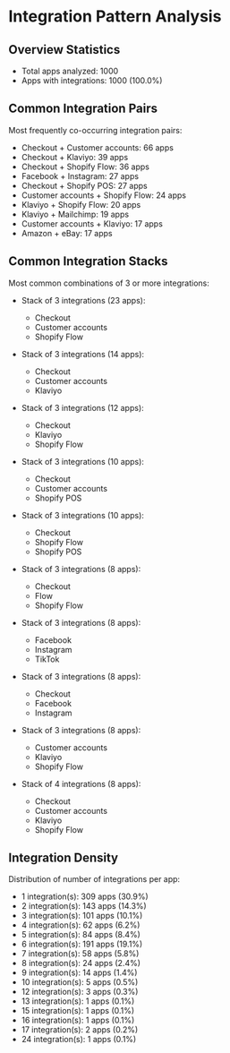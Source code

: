 # Integration Pattern Analysis


## Overview Statistics

- Total apps analyzed: 1000
- Apps with integrations: 1000 (100.0%)

## Common Integration Pairs

Most frequently co-occurring integration pairs:

- Checkout + Customer accounts: 66 apps
- Checkout + Klaviyo: 39 apps
- Checkout + Shopify Flow: 36 apps
- Facebook + Instagram: 27 apps
- Checkout + Shopify POS: 27 apps
- Customer accounts + Shopify Flow: 24 apps
- Klaviyo + Shopify Flow: 20 apps
- Klaviyo + Mailchimp: 19 apps
- Customer accounts + Klaviyo: 17 apps
- Amazon + eBay: 17 apps

## Common Integration Stacks

Most common combinations of 3 or more integrations:

- Stack of 3 integrations (23 apps):
  - Checkout
  - Customer accounts
  - Shopify Flow

- Stack of 3 integrations (14 apps):
  - Checkout
  - Customer accounts
  - Klaviyo

- Stack of 3 integrations (12 apps):
  - Checkout
  - Klaviyo
  - Shopify Flow

- Stack of 3 integrations (10 apps):
  - Checkout
  - Customer accounts
  - Shopify POS

- Stack of 3 integrations (10 apps):
  - Checkout
  - Shopify Flow
  - Shopify POS

- Stack of 3 integrations (8 apps):
  - Checkout
  - Flow
  - Shopify Flow

- Stack of 3 integrations (8 apps):
  - Facebook
  - Instagram
  - TikTok

- Stack of 3 integrations (8 apps):
  - Checkout
  - Facebook
  - Instagram

- Stack of 3 integrations (8 apps):
  - Customer accounts
  - Klaviyo
  - Shopify Flow

- Stack of 4 integrations (8 apps):
  - Checkout
  - Customer accounts
  - Klaviyo
  - Shopify Flow


## Integration Density

Distribution of number of integrations per app:

- 1 integration(s): 309 apps (30.9%)
- 2 integration(s): 143 apps (14.3%)
- 3 integration(s): 101 apps (10.1%)
- 4 integration(s): 62 apps (6.2%)
- 5 integration(s): 84 apps (8.4%)
- 6 integration(s): 191 apps (19.1%)
- 7 integration(s): 58 apps (5.8%)
- 8 integration(s): 24 apps (2.4%)
- 9 integration(s): 14 apps (1.4%)
- 10 integration(s): 5 apps (0.5%)
- 12 integration(s): 3 apps (0.3%)
- 13 integration(s): 1 apps (0.1%)
- 15 integration(s): 1 apps (0.1%)
- 16 integration(s): 1 apps (0.1%)
- 17 integration(s): 2 apps (0.2%)
- 24 integration(s): 1 apps (0.1%)